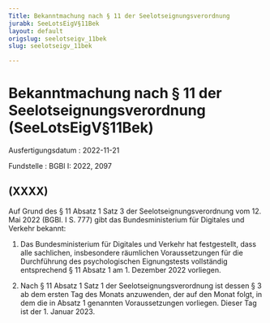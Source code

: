 ```yaml
---
Title: Bekanntmachung nach § 11 der Seelotseignungsverordnung
jurabk: SeeLotsEigV§11Bek
layout: default
origslug: seelotseigv_11bek
slug: seelotseigv_11bek

---
```


# Bekanntmachung nach § 11 der Seelotseignungsverordnung (SeeLotsEigV§11Bek)

Ausfertigungsdatum
:   2022-11-21

Fundstelle
:   BGBl I: 2022, 2097


## (XXXX)

Auf Grund des § 11 Absatz 1 Satz 3 der Seelotseignungsverordnung vom
12\. Mai 2022 (BGBl. I S. 777) gibt das Bundesministerium für Digitales
und Verkehr bekannt:


1.  Das Bundesministerium für Digitales und Verkehr hat festgestellt, dass
    alle sachlichen, insbesondere räumlichen Voraussetzungen für die
    Durchführung des psychologischen Eignungstests vollständig
    entsprechend § 11 Absatz 1 am 1. Dezember 2022 vorliegen.


2.  Nach § 11 Absatz 1 Satz 1 der Seelotseignungsverordnung ist dessen § 3
    ab dem ersten Tag des Monats anzuwenden, der auf den Monat folgt, in
    dem die in Absatz 1 genannten Voraussetzungen vorliegen. Dieser Tag
    ist der 1. Januar 2023.




